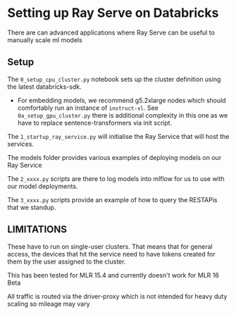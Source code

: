 # Setting up Ray Serve on Databricks

There are can advanced applications where Ray Serve can be useful to manually scale ml models

## Setup

The `0_setup_cpu_cluster.py` notebook sets up the cluster definition using the latest databricks-sdk.
- For embedding models, we recommend g5.2xlarge nodes which should comfortably run an instance of `instruct-xl`. See `0a_setup_gpu_cluster.py` there is additional complexity in this one as we have to replace sentence-transformers via init script.

The `1_startup_ray_service.py` will initialise the Ray Service that will host the services.

The models folder provides various examples of deploying models on our Ray Service

The `2_xxxx.py` scripts are there to log models into mlflow for us to use with our model deployments.

The `3_xxxx.py` scripts provide an example of how to query the RESTAPis that we standup.

## LIMITATIONS

These have to run on single-user clusters. That means that for general access, the devices that hit the service need to have tokens created for them by the user assigned to the cluster.

This has been tested for MLR 15.4 and currently doesn't work for MLR 16 Beta

All traffic is routed via the driver-proxy which is not intended for heavy duty scaling so mileage may vary

